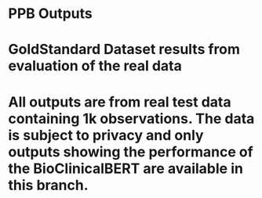 # PPB Outputs
# GoldStandard Dataset results from evaluation of the real data

# All outputs are from real test data containing 1k observations. The data is subject to privacy and only outputs showing the performance of the BioClinicalBERT are available in this branch.
